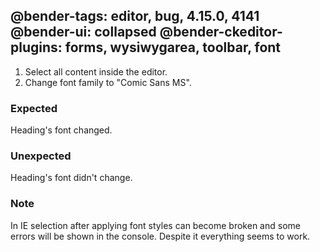 @bender-tags: editor, bug, 4.15.0, 4141
@bender-ui: collapsed
@bender-ckeditor-plugins: forms, wysiwygarea, toolbar, font
----

1. Select all content inside the editor.
2. Change font family to "Comic Sans MS".

### Expected

Heading's font changed.

### Unexpected

Heading's font didn't change.

### Note

In IE selection after applying font styles can become broken and some errors will be shown in the console. Despite it everything seems to work.
